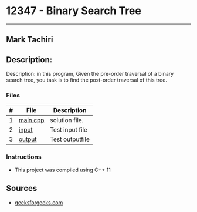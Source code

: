 # 12347 - Binary Search Tree
---
## Mark Tachiri
## Description:
Description:  in this program, Given the pre-order traversal of a binary search tree, 
you task is to find the post-order traversal of this tree.

### Files

|   #   | File                       | Description                                                |
| :---: | -------------------------- | ---------------------------------------------------------- |
|   1   | [main.cpp](./main.cpp)     | solution file.                                             |
|   2   | [input](./input.txt)       | Test input file                                            |
|   3   | [output](./output.txt)     | Test outputfile                                            |

### Instructions

- This project was compiled using C++ 11

## Sources
- [geeksforgeeks.com](https://www.geeksforgeeks.org/binary-search-tree-set-1-search-and-insertion/)
